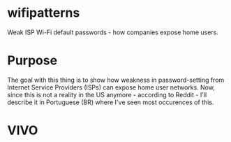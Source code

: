 # wifipatterns
Weak ISP Wi-Fi default passwords - how companies expose home users.


# Purpose
The goal with this thing is to show how weakness in password-setting from Internet Service Providers (ISPs) can expose home user networks. Now, since this is not a reality in the US anymore - according to Reddit - I'll describe it in Portuguese (BR) where I've seen most occurences of this.


# VIVO  

